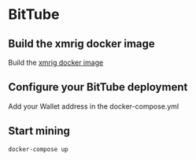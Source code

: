 # BitTube

## Build the xmrig docker image

Build the [xmrig docker image](https://github.com/meshug/xmrig-docker)

## Configure your BitTube deployment

Add your Wallet address in the docker-compose.yml

## Start mining

```bash
docker-compose up
```
